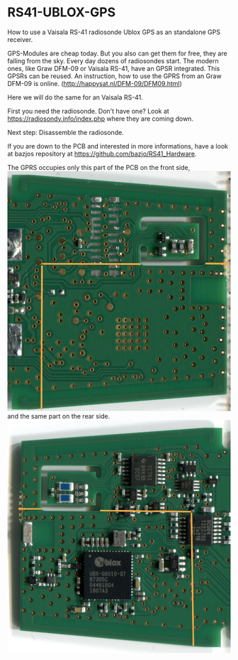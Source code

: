 # RS41-UBLOX-GPS
How to use a Vaisala RS-41 radiosonde Ublox GPS as an standalone GPS receiver.

GPS-Modules are cheap today. But you also can get them for free, they are falling from the sky.
Every day dozens of radiosondes start. The modern ones, like Graw DFM-09 or Vaisala RS-41, have an GPSR integrated.
This GPSRs can be reused.  An instruction, how to use the GPRS from an Graw DFM-09 is online. (http://happysat.nl/DFM-09/DFM09.html)

Here we will do the same for an Vaisala RS-41.

First you need the radiosonde.
Don't have one? Look at https://radiosondy.info/index.php where they are coming down.

Next step: Disassemble the radiosonde.

If you are down to the PCB and interested in more informations, have a look at bazjos repository at https://github.com/bazjo/RS41_Hardware.

The GPRS occupies only this part of the PCB on the front side, 
![Front](https://github.com/ramapongithub/RS41-UBLOX-GPS/blob/master/pictures/front1part.jpg)
and the same part on the rear side.
![Rear](https://github.com/ramapongithub/RS41-UBLOX-GPS/blob/master/pictures/rear2part.jpg)

